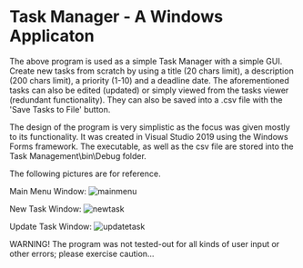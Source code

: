 # Task Manager - A Windows Applicaton

The above program is used as a simple Task Manager with a simple GUI.
Create new tasks from scratch by using a title (20 chars limit), a description (200 chars limit), a priority (1-10) and a deadline date.
The aforementioned tasks can also be edited (updated) or simply viewed from the tasks viewer (redundant functionality). They can also be saved into a .csv file with the 'Save Tasks to File' button.

The design of the program is very simplistic as the focus was given mostly to its functionality. It was created in Visual Studio 2019 using the Windows Forms framework.
The executable, as well as the csv file are stored into the Task Management\bin\Debug folder.

The following pictures are for reference.

Main Menu Window:
![mainmenu](https://github.com/user-attachments/assets/3517aa33-6449-42f3-9236-39ee2d1af7e2)

New Task Window:
![newtask](https://github.com/user-attachments/assets/6208962a-b0f6-41f9-9f4c-6e7b31c758e8)

Update Task Window:
![updatetask](https://github.com/user-attachments/assets/664def73-e434-424f-b16b-01b2ad45d71c)

WARNING! The program was not tested-out for all kinds of user input or other errors; please exercise caution...

